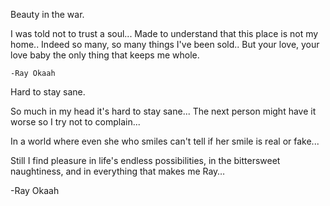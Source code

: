 Beauty in  the war.

I was told not to trust a soul...
Made to understand that this place is not my home..
Indeed so many, so many things I've been sold..
But your love, your love baby the only thing that keeps me whole.

	-Ray Okaah


Hard to stay sane.

So much in my head it's hard to stay sane... 
The next person might have it worse so I try not to complain... 

In a world where even she who smiles can't tell if her smile is real or fake... 

Still I find pleasure in life's endless possibilities, in the bittersweet naughtiness, and in everything that makes me Ray…

-Ray Okaah
